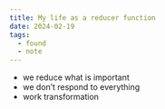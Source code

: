 ```yaml
---
title: My life as a reducer function
date: 2024-02-19
tags:
  - found
  - note
---
```


- we reduce what is important
- we don’t respond to everything
- work transformation
